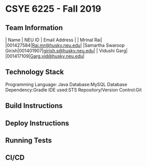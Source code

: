 # CSYE 6225 - Fall 2019

## Team Information

| Name | NEU ID | Email Address |
| Mrinal Rai| |001427584|Rai.mr@husky.neu.edu| |Samartha Swaroop Girish|001401907|girish.s@husky.neu.edu| | Vidushi Garg| |001417109|Garg.vid@husky.neu.edu| 

## Technology Stack
Programming Language: Java Database:MySQL Database Dependency:Gradle IDE used:STS Repository/Version Control:Git


## Build Instructions


## Deploy Instructions


## Running Tests


## CI/CD



